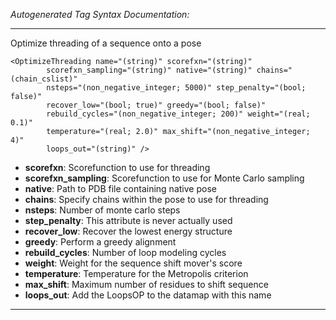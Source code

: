 _Autogenerated Tag Syntax Documentation:_

---
Optimize threading of a sequence onto a pose

```
<OptimizeThreading name="(string)" scorefxn="(string)"
        scorefxn_sampling="(string)" native="(string)" chains="(chain_cslist)"
        nsteps="(non_negative_integer; 5000)" step_penalty="(bool; false)"
        recover_low="(bool; true)" greedy="(bool; false)"
        rebuild_cycles="(non_negative_integer; 200)" weight="(real; 0.1)"
        temperature="(real; 2.0)" max_shift="(non_negative_integer; 4)"
        loops_out="(string)" />
```

-   **scorefxn**: Scorefunction to use for threading
-   **scorefxn_sampling**: Scorefunction to use for Monte Carlo sampling
-   **native**: Path to PDB file containing native pose
-   **chains**: Specify chains within the pose to use for threading
-   **nsteps**: Number of monte carlo steps
-   **step_penalty**: This attribute is never actually used
-   **recover_low**: Recover the lowest energy structure
-   **greedy**: Perform a greedy alignment
-   **rebuild_cycles**: Number of loop modeling cycles
-   **weight**: Weight for the sequence shift mover's score
-   **temperature**: Temperature for the Metropolis criterion
-   **max_shift**: Maximum number of residues to shift sequence
-   **loops_out**: Add the LoopsOP to the datamap with this name

---
